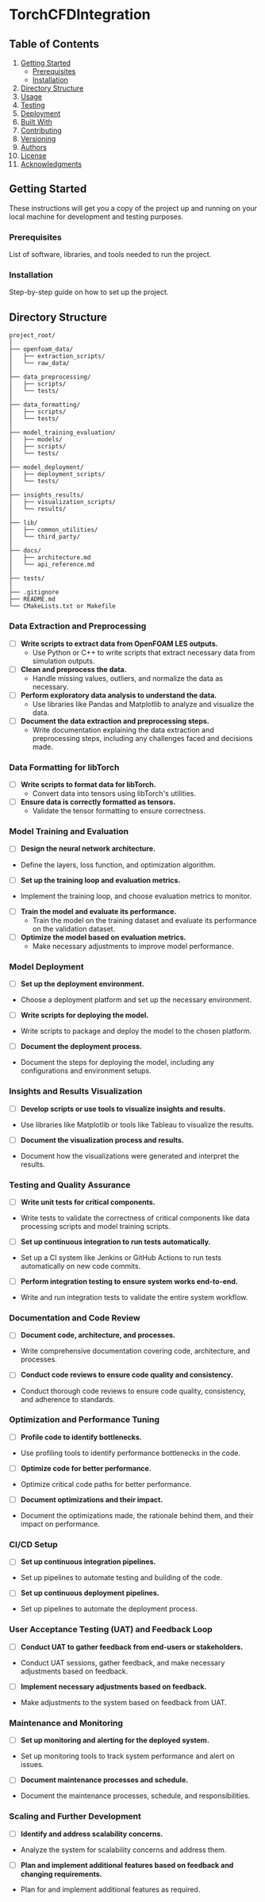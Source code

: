 # TorchCFDIntegration

## Table of Contents

1. [Getting Started](#getting-started)
    - [Prerequisites](#prerequisites)
    - [Installation](#installation)
2. [Directory Structure](#directory-structure)
3. [Usage](#usage)
4. [Testing](#testing)
5. [Deployment](#deployment)
6. [Built With](#built-with)
7. [Contributing](#contributing)
8. [Versioning](#versioning)
9. [Authors](#authors)
10. [License](#license)
11. [Acknowledgments](#acknowledgments)

## Getting Started

These instructions will get you a copy of the project up and running on your local machine for development and testing purposes.

### Prerequisites

List of software, libraries, and tools needed to run the project.

### Installation

Step-by-step guide on how to set up the project.

## Directory Structure

```
project_root/
│
├── openfoam_data/
│   ├── extraction_scripts/
│   └── raw_data/
│
├── data_preprocessing/
│   ├── scripts/
│   └── tests/
│
├── data_formatting/
│   ├── scripts/
│   └── tests/
│
├── model_training_evaluation/
│   ├── models/
│   ├── scripts/
│   └── tests/
│
├── model_deployment/
│   ├── deployment_scripts/
│   └── tests/
│
├── insights_results/
│   ├── visualization_scripts/
│   └── results/
│
├── lib/
│   ├── common_utilities/
│   └── third_party/
│
├── docs/
│   ├── architecture.md
│   └── api_reference.md
│
├── tests/
│
├── .gitignore
├── README.md
└── CMakeLists.txt or Makefile
```

### Data Extraction and Preprocessing
- [ ] **Write scripts to extract data from OpenFOAM LES outputs.**
    - Use Python or C++ to write scripts that extract necessary data from simulation outputs.
- [ ] **Clean and preprocess the data.**
    - Handle missing values, outliers, and normalize the data as necessary.
- [ ] **Perform exploratory data analysis to understand the data.**
    - Use libraries like Pandas and Matplotlib to analyze and visualize the data.
- [ ] **Document the data extraction and preprocessing steps.**
    - Write documentation explaining the data extraction and preprocessing steps, including any challenges faced and decisions made.

### Data Formatting for libTorch
- [ ] **Write scripts to format data for libTorch.**
    - Convert data into tensors using libTorch's utilities.
- [ ] **Ensure data is correctly formatted as tensors.**
    - Validate the tensor formatting to ensure correctness.

### Model Training and Evaluation
- [ ] **Design the neural network architecture.**
- Define the layers, loss function, and optimization algorithm.
- [ ] **Set up the training loop and evaluation metrics.**
- Implement the training loop, and choose evaluation metrics to monitor.
- [ ] **Train the model and evaluate its performance.**
    - Train the model on the training dataset and evaluate its performance on the validation dataset.
- [ ] **Optimize the model based on evaluation metrics.**
    - Make necessary adjustments to improve model performance.

### Model Deployment
- [ ] **Set up the deployment environment.**
- Choose a deployment platform and set up the necessary environment.
- [ ] **Write scripts for deploying the model.**
- Write scripts to package and deploy the model to the chosen platform.
- [ ] **Document the deployment process.**
- Document the steps for deploying the model, including any configurations and environment setups.

### Insights and Results Visualization
- [ ] **Develop scripts or use tools to visualize insights and results.**
- Use libraries like Matplotlib or tools like Tableau to visualize the results.
- [ ] **Document the visualization process and results.**
- Document how the visualizations were generated and interpret the results.

### Testing and Quality Assurance
- [ ] **Write unit tests for critical components.**
- Write tests to validate the correctness of critical components like data processing scripts and model training scripts.
- [ ] **Set up continuous integration to run tests automatically.**
- Set up a CI system like Jenkins or GitHub Actions to run tests automatically on new code commits.
- [ ] **Perform integration testing to ensure system works end-to-end.**
- Write and run integration tests to validate the entire system workflow.

### Documentation and Code Review
- [ ] **Document code, architecture, and processes.**
- Write comprehensive documentation covering code, architecture, and processes.
- [ ] **Conduct code reviews to ensure code quality and consistency.**
- Conduct thorough code reviews to ensure code quality, consistency, and adherence to standards.

### Optimization and Performance Tuning
- [ ] **Profile code to identify bottlenecks.**
- Use profiling tools to identify performance bottlenecks in the code.
- [ ] **Optimize code for better performance.**
- Optimize critical code paths for better performance.
- [ ] **Document optimizations and their impact.**
- Document the optimizations made, the rationale behind them, and their impact on performance.

### CI/CD Setup
- [ ] **Set up continuous integration pipelines.**
- Set up pipelines to automate testing and building of the code.
- [ ] **Set up continuous deployment pipelines.**
- Set up pipelines to automate the deployment process.

### User Acceptance Testing (UAT) and Feedback Loop
- [ ] **Conduct UAT to gather feedback from end-users or stakeholders.**
- Conduct UAT sessions, gather feedback, and make necessary adjustments based on feedback.
- [ ] **Implement necessary adjustments based on feedback.**
- Make adjustments to the system based on feedback from UAT.

### Maintenance and Monitoring
- [ ] **Set up monitoring and alerting for the deployed system.**
- Set up monitoring tools to track system performance and alert on issues.
- [ ] **Document maintenance processes and schedule.**
- Document the maintenance processes, schedule, and responsibilities.

### Scaling and Further Development
- [ ] **Identify and address scalability concerns.**
- Analyze the system for scalability concerns and address them.
- [ ] **Plan and implement additional features based on feedback and changing requirements.**
- Plan for and implement additional features as required.
